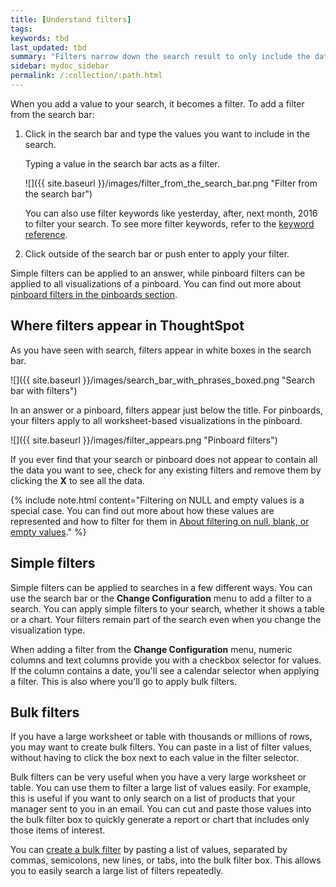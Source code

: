 ```yaml
---
title: [Understand filters]
tags:
keywords: tbd
last_updated: tbd
summary: "Filters narrow down the search result to only include the data you want to see."
sidebar: mydoc_sidebar
permalink: /:collection/:path.html
---
```

When you add a value to your search, it becomes a filter. To add a filter from the search bar:

1. Click in the search bar and type the values you want to include in the search.

    Typing a value in the search bar acts as a filter.

    ![]({{ site.baseurl }}/images/filter_from_the_search_bar.png "Filter from the search bar")

    You can also use filter keywords like yesterday, after, next month, 2016 to filter your search. To see more filter keywords, refer to the [keyword reference](/reference/keywords.html#).

2. Click outside of the search bar or push enter to apply your filter.

Simple filters can be applied to an answer, while pinboard filters can be applied to all visualizations of a pinboard. You can find out more about [pinboard filters in the pinboards section](/complex-search/pinboard-filters.html#).


## Where filters appear in ThoughtSpot

As you have seen with search, filters appear in white boxes in the search bar.

 ![]({{ site.baseurl }}/images/search_bar_with_phrases_boxed.png "Search bar with filters")

In an answer or a pinboard, filters appear just below the title. For pinboards, your filters apply to all worksheet-based visualizations in the pinboard.

 ![]({{ site.baseurl }}/images/filter_appears.png "Pinboard filters")

If you ever find that your search or pinboard does not appear to contain all the data you want to see, check for any existing filters and remove them by clicking the **X** to see all the data.

{% include note.html content="Filtering on NULL and empty values is a special case. You can find out more about how these values are represented and how to filter for them in [About filtering on null, blank, or empty values](about-filters_for_null.html#)." %}

## Simple filters

Simple filters can be applied to searches in a few different ways. You can use the search bar or the **Change Configuration** menu to add a filter to a search. You can apply simple filters to your search, whether it shows a table or a chart. Your filters remain part of the search even when you change the visualization type.

When adding a filter from the **Change Configuration** menu, numeric columns and text columns provide you with a checkbox selector for values. If the column contains a date, you'll see a calendar selector when applying a filter. This is also where you'll go to apply bulk filters.

## Bulk filters

If you have a large worksheet or table with thousands or millions of rows, you may want to create bulk filters. You can paste in a list of filter values, without having to click the box next to each value in the filter selector.

Bulk filters can be very useful when you have a very large worksheet or table. You can use them to filter a large list of values easily. For example, this is useful if you want to only search on a list of products that your manager sent to you in an email. You can cut and paste those values into the bulk filter box to quickly generate a report or chart that includes only those items of interest.

You can [create a bulk filter](/complex-search/create-bulk-filter.html) by pasting a list of values, separated by commas, semicolons, new lines, or tabs, into the bulk filter box. This allows you to easily search a large list of filters repeatedly.
